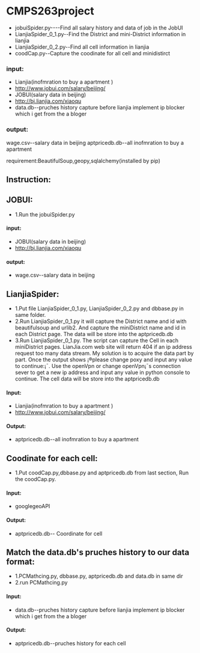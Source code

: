 # CMPS263project
+ jobuiSpider.py----Find all salary history and data of job in the JobUI 
+ LianjiaSpider_0_1.py--Find the District and mini-District information in lianjia
+ LianjiaSpider_0_2.py--Find all cell information in lianjia
+ coodCap.py--Capture the coodinate for all cell and minidistirct 

### input:
* Lianjia(inofmration to buy a apartment )
* http://www.jobui.com/salary/beijing/
* JOBUI(salary data in beijing)
* http://bj.lianjia.com/xiaoqu
* data.db--pruches history capture before lianjia implement ip blocker which i get from the a bloger

### output:
wage.csv--salary data in beijing
aptpricedb.db--all inofmration to buy a apartment 

requirement:BeautifulSoup,geopy,sqlalchemy(installed by pip)

## Instruction:

## JOBUI:
* 1.Run the jobuiSpider.py

#### input:
* JOBUI(salary data in beijing)
* http://bj.lianjia.com/xiaoqu

#### output:
* wage.csv--salary data in beijing

## LianjiaSpider:
* 1.Put file LianjiaSpider_0_1.py, LianjiaSpider_0_2.py and dbbase.py in same
folder.
* 2.Run LianjiaSpider_0_1.py it will capture the District name and id with
beautifulsoup and urlib2. And capture the miniDistrict name and id in each District
page. The data will be store into the aptpricedb.db
* 3.Run LianjiaSpider_0_1.py. The script can capture the Cell in each
miniDistrict pages. LianJia.com web site will return 404 if an ip address request
too many data stream. My solution is to acquire the data part by part. Once the
output shows ¡®please change poxy and input any value to continue:¡¯. Use the
openVpn or change openVpn¡¯s connection sever to get a new ip address and input
any value in python console to continue.
The cell data will be store into the aptpricedb.db

#### Input:
* Lianjia(inofmration to buy a apartment )
* http://www.jobui.com/salary/beijing/

#### Output:
* aptpricedb.db--all inofmration to buy a apartment 


## Coodinate for each cell:
* 1.Put coodCap.py,dbbase.py and aptpricedb.db from last section, Run the coodCap.py.

#### Input:
* googlegeoAPI

#### Output:
* aptpricedb.db-- Coordinate for cell



## Match the data.db's pruches history to our data format:
* 1.PCMathcing.py, dbbase.py, aptpricedb.db and data.db in same dir
* 2.run PCMathcing.py

#### Input:
* data.db--pruches history capture before lianjia implement ip blocker which i get from the a bloger

#### Output:
* aptpricedb.db--pruches history for each cell
